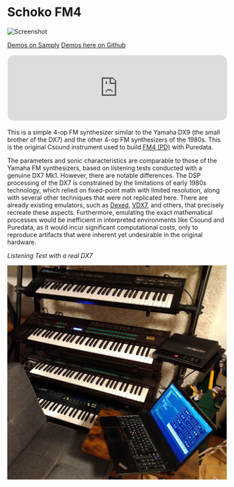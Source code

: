 Schoko FM4
==========

<img src="Screenshots/Rhodes%201%20(Default%20Sound).png?raw=true" alt="Screenshot">

[Demos on Samply](https://samply.app/p/KCnei0x2nOEXpUBnqafz)
[Demos here on Github](Demos/)

<iframe src="https://samply.app/embed/KCnei0x2nOEXpUBnqafz" frameborder="0" allowtransparency="true" style="width: 100%; border-radius: 16px; border: 1px solid rgba(255, 255, 255, 0.12)"></iframe>

This is a simple 4-op FM synthesizer similar to the Yamaha DX9 (the small brother
of the DX7) and the other 4-op FM synthesizers of the 1980s. This is the original
Csound instrument used to build [FM4 (PD)](../../Puredata/FM4) with Puredata.

The parameters and sonic characteristics are comparable to those of the Yamaha
FM synthesizers, based on listening tests conducted with a genuine DX7 Mk1. However,
there are notable differences. The DSP processing of the DX7 is constrained by the
limitations of early 1980s technology, which relied on fixed-point math with limited
resolution, along with several other techniques that were not replicated here.
There are already existing emulators, such as [Dexed](https://asb2m10.github.io/dexed/),
[VDX7](https://github.com/chiaccona/VDX7), and others, that precisely recreate
these aspects. Furthermore, emulating the exact mathematical processes would be
inefficient in interpreted environments like Csound and Puredata, as it would incur
significant computational costs, only to reproduce artifacts that were inherent
yet undesirable in the original hardware.

_Listening Test with a real DX7_

![DX7 Listening Test](../../Images/DX7%20Listening%20Test.jpg?raw=true)
